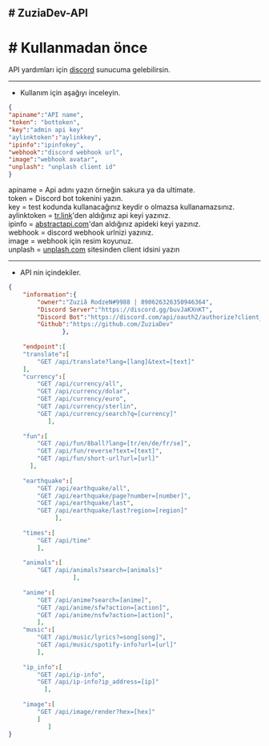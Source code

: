 ## # ZuziaDev-API

# # Kullanmadan önce

API yardımları için [discord](https://discord.gg/buvJaKXnKT) sunucuma gelebilirsin.

<hr>

- Kullanım için aşağıyı inceleyin.

```json
{
"apiname":"API name",
"token": "bottoken",
"key":"admin api key"
"aylinktoken":"aylinkkey",
"ipinfo":"ipinfokey",
"webhook":"discord webhook url",
"image":"webhook avatar",
"unplash": "unplash client id" 
}
```

apiname = Api adını yazın örneğin sakura ya da ultimate.<br>
token = Discord bot tokenini yazın.<br>
key = test kodunda kullanacağınız keydir o olmazsa kullanamazsınız.<br>
aylinktoken = [tr.link](https://tr.link)'den aldığınız api keyi yazınız.<br>
ipinfo = [abstractapi.com](https://abstractapi.com)'dan aldığınız apideki keyi yazınız.<br>
webhook = discord webhook urlnizi yazınız.<br>
image = webhook için resim koyunuz.<br>
unplash = [unplash.com](https://unplash.com) sitesinden client idsini yazın <br>

<hr>

- API nin içindekiler.

```json
{
	"information":{
     	"owner":"Zuziâ RodzeN#9988 | 890626326350946364",
     	"Discord Server":"https://discord.gg/buvJaKXnKT",
     	"Discord Bot":"https://discord.com/api/oauth2/authorize?client_id=1060713660286246912&permissions=8&scope=bot%20applications.commands",
     	"Github":"https://github.com/ZuziaDev"
 			   },
    
	"endpoint":[
	"translate":[
		"GET /api/translate?lang=[lang]&text=[text]"
	],
	"currency":[
		"GET /api/currency/all",
		"GET /api/currency/dolar",
		"GET /api/currency/euro",
		"GET /api/currency/sterlin",
		"GET /api/currency/search?q=[currency]"
		   ],
    
	"fun":[
		"GET /api/fun/8ball?lang=[tr/en/de/fr/se]",
		"GET /api/fun/reverse?text=[text]",
		"GET /api/fun/short-url?url=[url]"
	  ],
    
	"earthquake":[
		"GET /api/earthquake/all",
		"GET /api/earthquake/page?number=[number]",
		"GET /api/earthquake/last",
		"GET /api/earthquake/last?region=[region]"
			 ],
    
	"times":[
		"GET /api/time"
		],
    
	"animals":[
        "GET /api/animals?search=[animals]"
                  ],
    
	"anime":[
		"GET /api/anime?search=[anime]",
		"GET /api/anime/sfw?action=[action]",
		"GET /api/anime/nsfw?action=[action]",
        ],
	"music":[
		"GET /api/music/lyrics?=song[song]",
		"GET /api/music/spotify-info?url=[url]"
        ],
    
	"ip_info":[
		"GET /api/ip-info",
		"GET /api/ip-info?ip_address=[ip]"
          ],
    
	"image":[
		"GET /api/image/render?hex=[hex]"
        ]
           ]
}

```
